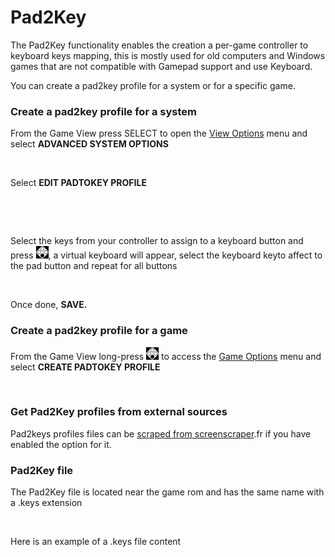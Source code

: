 # Pad2Key

The Pad2Key functionality enables the creation a per-game controller to keyboard keys mapping, this is mostly used for old computers and Windows games that are not compatible with Gamepad support and use Keyboard.

You can create a pad2key profile for a system or for a specific game.

### Create a pad2key profile for a system

From the Game View press SELECT to open the [View Options](../navigation/view-options.md) menu and select **ADVANCED SYSTEM OPTIONS**

<figure><img src="https://i.imgur.com/jR79O63.png" alt=""><figcaption></figcaption></figure>

Select **EDIT PADTOKEY PROFILE**

<figure><img src="https://i.imgur.com/8QE8iwu.png" alt=""><figcaption></figcaption></figure>

<figure><img src="https://i.imgur.com/rJ2TCWP.png" alt=""><figcaption></figcaption></figure>

Select the keys from your controller to assign to a keyboard button and press ![A](<../.gitbook/assets/image (1) (2) (1).png>), a virtual keyboard will appear, select the keyboard keyto affect to the pad button and repeat for all buttons

<figure><img src="https://i.imgur.com/vElSeT7.png" alt=""><figcaption></figcaption></figure>

Once done, **SAVE.**

### Create a pad2key profile for a **game**

From the Game View long-press ![A](<../.gitbook/assets/image (1) (2) (1).png>) to access the [Game Options](../navigation/game-options.md) menu and select **CREATE PADTOKEY PROFILE**

<figure><img src="https://i.imgur.com/8BJeFtb.png" alt=""><figcaption></figcaption></figure>

### Get Pad2Key profiles from external sources

Pad2keys profiles files can be [scraped from screenscraper](../advanced-features/scraping-and-metadata.md).fr if you have enabled the option for it.

### Pad2Key file

The Pad2Key file is located near the game rom and has the same name with a .keys extension

<figure><img src="https://i.imgur.com/DLV9BVR.png" alt=""><figcaption></figcaption></figure>

Here is an example of a .keys file content

<figure><img src="https://i.imgur.com/DQURWtB.png" alt=""><figcaption></figcaption></figure>
